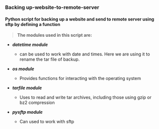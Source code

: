 ### Backing up-website-to-remote-server

#### Python script for backing up a website and send to remote server using sftp by defining a function

> __The modules used in this script are:__

* __*datetime module*__
  - can be used to work with date and times. Here we are using it to rename the tar file of backup.
  
* __*os module*__
  - Provides functions for interacting with the operating system

* __*tarfile module*__
  - Uses to read and write tar archives, including those using gzip or bz2 compression
  
* __*pysftp module*__
  - Can used to work with sftp
  
